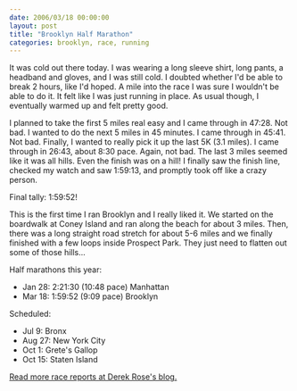 ```yaml
---
date: 2006/03/18 00:00:00
layout: post
title: "Brooklyn Half Marathon"
categories: brooklyn, race, running
---
```


It was cold out there today. I was wearing a long sleeve shirt, long pants, a headband and gloves, and I was still cold. I doubted whether I'd be able to break 2 hours, like I'd hoped. A mile into the race I was sure I wouldn't be able to do it. It felt like I was just running in place. As usual though, I eventually warmed up and felt pretty good.

I planned to take the first 5 miles real easy and I came through in 47:28. Not bad. I wanted to do the next 5 miles in 45 minutes. I came through in 45:41. Not  bad. Finally, I wanted to really pick it up the last 5K (3.1 miles). I came through in 26:43, about 8:30 pace. Again, not bad. The last 3 miles seemed like it was all hills. Even the finish was on a hill! I finally saw the finish line, checked my watch and saw 1:59:13, and promptly took off like a crazy person.

Final tally: 1:59:52!

This is the first time I ran Brooklyn and I really liked it. We started on the boardwalk at Coney Island and ran along the beach for about 3 miles. Then, there was a long straight road stretch for about 5-6 miles and we finally finished with a few loops inside Prospect Park. They just need to flatten out some of those hills... 

Half marathons this year: 

- Jan 28: 2:21:30 (10:48 pace) Manhattan
- Mar 18: 1:59:52 (9:09 pace) Brooklyn

Scheduled:

- Jul 9: Bronx
- Aug 27: New York City
- Oct 1: Grete's Gallop
- Oct 15: Staten Island

[Read more race reports at Derek Rose's blog.](http://derekrose.com/wp/?p=864)
